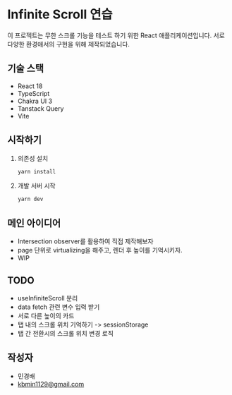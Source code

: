 # Infinite Scroll 연습

이 프로젝트는 무한 스크롤 기능을 테스트 하기 위한 React 애플리케이션입니다. 서로 다양한 환경애서의 구현을 위해 제작되었습니다.

## 기술 스택

- React 18
- TypeScript
- Chakra UI 3
- Tanstack Query
- Vite

## 시작하기

1. 의존성 설치
   ```bash
   yarn install
   ```
2. 개발 서버 시작
   ```bash
   yarn dev
   ```

## 메인 아이디어

- Intersection observer를 활용하여 직접 제작해보자
- page 단위로 virtualizing을 해주고, 렌더 후 높이를 기억시키자.
- WIP

## TODO

- useInfiniteScroll 분리
- data fetch 관련 변수 입력 받기
- 서로 다른 높이의 카드
- 탭 내의 스크롤 위치 기억하기 -> sessionStorage
- 탭 간 전환시의 스크롤 위치 변경 로직

## 작성자

- 민경배
- kbmin1129@gmail.com
